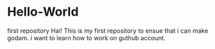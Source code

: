 # Hello-World
first repository 
Hai!
This is my first repository to ensue that i can make godam.
i want to learn how to work on guthub account.
